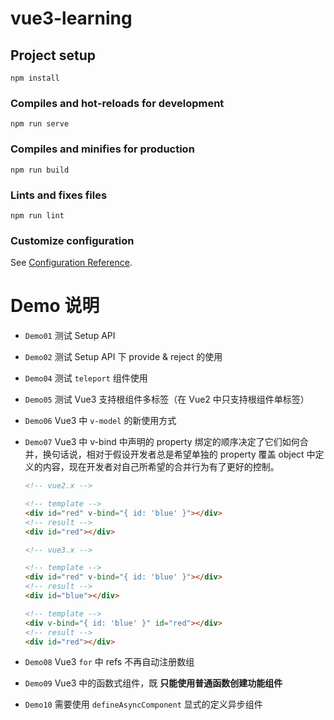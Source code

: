 # vue3-learning

## Project setup
```
npm install
```

### Compiles and hot-reloads for development
```
npm run serve
```

### Compiles and minifies for production
```
npm run build
```

### Lints and fixes files
```
npm run lint
```

### Customize configuration
See [Configuration Reference](https://cli.vuejs.org/config/).

# Demo 说明

- `Demo01` 测试 Setup API
- `Demo02` 测试 Setup API 下 provide & reject 的使用
- `Demo04` 测试 `teleport` 组件使用
- `Demo05` 测试 Vue3 支持根组件多标签（在 Vue2 中只支持根组件单标签）
- `Demo06` Vue3 中 `v-model` 的新使用方式
- `Demo07` Vue3 中 v-bind 中声明的 property 绑定的顺序决定了它们如何合并，换句话说，相对于假设开发者总是希望单独的 property 覆盖 object 中定义的内容，现在开发者对自己所希望的合并行为有了更好的控制。

    ```html
    <!-- vue2.x -->
    
    <!-- template -->
    <div id="red" v-bind="{ id: 'blue' }"></div>
    <!-- result -->
    <div id="red"></div>

    <!-- vue3.x -->

    <!-- template -->
    <div id="red" v-bind="{ id: 'blue' }"></div>
    <!-- result -->
    <div id="blue"></div>

    <!-- template -->
    <div v-bind="{ id: 'blue' }" id="red"></div>
    <!-- result -->
    <div id="red"></div>
    ```
- `Demo08` Vue3 `for` 中 refs 不再自动注册数组
- `Demo09` Vue3 中的函数式组件，既 **只能使用普通函数创建功能组件**
- `Demo10` 需要使用 `defineAsyncComponent` 显式的定义异步组件
